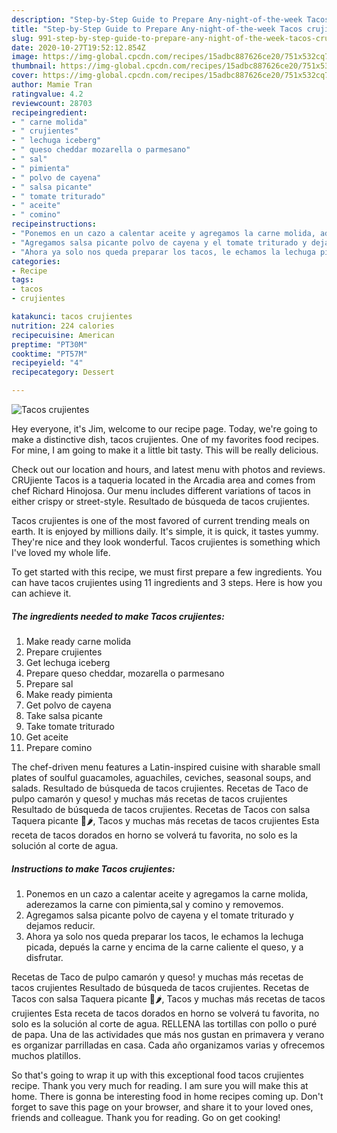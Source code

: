 ```yaml
---
description: "Step-by-Step Guide to Prepare Any-night-of-the-week Tacos crujientes"
title: "Step-by-Step Guide to Prepare Any-night-of-the-week Tacos crujientes"
slug: 991-step-by-step-guide-to-prepare-any-night-of-the-week-tacos-crujientes
date: 2020-10-27T19:52:12.854Z
image: https://img-global.cpcdn.com/recipes/15adbc887626ce20/751x532cq70/tacos-crujientes-foto-principal.jpg
thumbnail: https://img-global.cpcdn.com/recipes/15adbc887626ce20/751x532cq70/tacos-crujientes-foto-principal.jpg
cover: https://img-global.cpcdn.com/recipes/15adbc887626ce20/751x532cq70/tacos-crujientes-foto-principal.jpg
author: Mamie Tran
ratingvalue: 4.2
reviewcount: 28703
recipeingredient:
- " carne molida"
- " crujientes"
- " lechuga iceberg"
- " queso cheddar mozarella o parmesano"
- " sal"
- " pimienta"
- " polvo de cayena"
- " salsa picante"
- " tomate triturado"
- " aceite"
- " comino"
recipeinstructions:
- "Ponemos en un cazo a calentar aceite y agregamos la carne molida, aderezamos la carne con pimienta,sal y comino y removemos."
- "Agregamos salsa picante polvo de cayena y el tomate triturado y dejamos reducir."
- "Ahora ya solo nos queda preparar los tacos, le echamos la lechuga picada, depués la carne y encima de la carne caliente el queso, y a disfrutar."
categories:
- Recipe
tags:
- tacos
- crujientes

katakunci: tacos crujientes 
nutrition: 224 calories
recipecuisine: American
preptime: "PT30M"
cooktime: "PT57M"
recipeyield: "4"
recipecategory: Dessert

---
```



![Tacos crujientes](https://img-global.cpcdn.com/recipes/15adbc887626ce20/751x532cq70/tacos-crujientes-foto-principal.jpg)

Hey everyone, it's Jim, welcome to our recipe page. Today, we're going to make a distinctive dish, tacos crujientes. One of my favorites food recipes. For mine, I am going to make it a little bit tasty. This will be really delicious.

Check out our location and hours, and latest menu with photos and reviews. CRUjiente Tacos is a taqueria located in the Arcadia area and comes from chef Richard Hinojosa. Our menu includes different variations of tacos in either crispy or street-style. Resultado de búsqueda de tacos crujientes.

Tacos crujientes is one of the most favored of current trending meals on earth. It is enjoyed by millions daily. It's simple, it is quick, it tastes yummy. They're nice and they look wonderful. Tacos crujientes is something which I've loved my whole life.


To get started with this recipe, we must first prepare a few ingredients. You can have tacos crujientes using 11 ingredients and 3 steps. Here is how you can achieve it.

<!--inarticleads1-->

##### The ingredients needed to make Tacos crujientes:

1. Make ready  carne molida
1. Prepare  crujientes
1. Get  lechuga iceberg
1. Prepare  queso cheddar, mozarella o parmesano
1. Prepare  sal
1. Make ready  pimienta
1. Get  polvo de cayena
1. Take  salsa picante
1. Take  tomate triturado
1. Get  aceite
1. Prepare  comino


The chef-driven menu features a Latin-inspired cuisine with sharable small plates of soulful guacamoles, aguachiles, ceviches, seasonal soups, and salads. Resultado de búsqueda de tacos crujientes. Recetas de Taco de pulpo camarón y queso! y muchas más recetas de tacos crujientes Resultado de búsqueda de tacos crujientes. Recetas de Tacos con salsa Taquera picante 🌮🌶, Tacos y muchas más recetas de tacos crujientes Esta receta de tacos dorados en horno se volverá tu favorita, no solo es la solución al corte de agua. 

<!--inarticleads2-->

##### Instructions to make Tacos crujientes:

1. Ponemos en un cazo a calentar aceite y agregamos la carne molida, aderezamos la carne con pimienta,sal y comino y removemos.
1. Agregamos salsa picante polvo de cayena y el tomate triturado y dejamos reducir.
1. Ahora ya solo nos queda preparar los tacos, le echamos la lechuga picada, depués la carne y encima de la carne caliente el queso, y a disfrutar.


Recetas de Taco de pulpo camarón y queso! y muchas más recetas de tacos crujientes Resultado de búsqueda de tacos crujientes. Recetas de Tacos con salsa Taquera picante 🌮🌶, Tacos y muchas más recetas de tacos crujientes Esta receta de tacos dorados en horno se volverá tu favorita, no solo es la solución al corte de agua. RELLENA las tortillas con pollo o puré de papa. Una de las actividades que más nos gustan en primavera y verano es organizar parrilladas en casa. Cada año organizamos varias y ofrecemos muchos platillos. 

So that's going to wrap it up with this exceptional food tacos crujientes recipe. Thank you very much for reading. I am sure you will make this at home. There is gonna be interesting food in home recipes coming up. Don't forget to save this page on your browser, and share it to your loved ones, friends and colleague. Thank you for reading. Go on get cooking!
